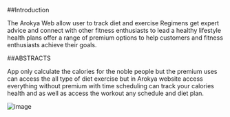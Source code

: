 ##Introduction

The Arokya  Web allow user to track diet and exercise Regimens get expert advice and connect with other fitness enthusiasts to lead a healthy lifestyle health plans offer a range of premium options to help customers and fitness enthusiasts achieve their goals.

##ABSTRACTS

App only calculate the calories for the noble people but the premium uses can access the all type of diet exercise but in Arokya website access everything without premium with time scheduling can track your calories health and as well as access the workout any schedule and diet plan.


![image](https://github.com/user-attachments/assets/89825bfa-e764-4887-bf0e-27f6dfda7353)


